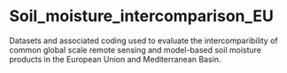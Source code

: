 # Soil_moisture_intercomparison_EU
Datasets and associated coding used to evaluate the intercomparibility of common global scale remote sensing and model-based soil moisture products in the European Union and Mediterranean Basin.
